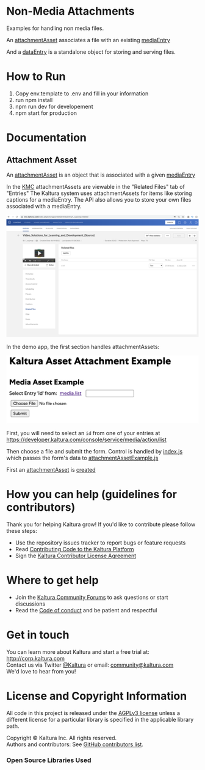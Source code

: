 # Non-Media Attachments
Examples for handling non media files. 

An [attachmentAsset](https://developer.kaltura.com/console/service/attachmentAsset) associates a file with an existing [mediaEntry](https://developer.kaltura.com/console/service/media)

And a [dataEntry](https://developer.kaltura.com/console/service/data) is a standalone object for storing and serving files. 

# How to Run
1. Copy env.template to .env and fill in your information
2. run npm install
3. npm run dev for developement
4. npm start for production

# Documentation

## Attachment Asset

An [attachmentAsset](https://developer.kaltura.com/console/service/attachmentAsset) is an object that is associated with a given [mediaEntry](https://developer.kaltura.com/console/service/media)

In the [KMC](https://kmc.kaltura.com/index.php/kmcng/content/entries/list) attachmentAssets are viewable in the "Related Files" tab of "Entries" The Kaltura system uses attachmentAssets for items like storing captions for a mediaEntry. The API also allows you to store your own files associated with a mediaEntry.

![attachmentAsset](readme_assets/attachmentAsset.png)



In the demo app, the first section handles attachmentAssets:

![attachmentExample](readme_assets/attachmentExample.png)

First, you will need to select an `id` from one of your entries at https://developer.kaltura.com/console/service/media/action/list

Then choose a file and submit the form. Control is handled by [index.js](https://github.com/kaltura-vpaas/non-media-documents-demo/blob/master/routes/index.js#L24) which passes the form's data to [attachmentAssetExample.js](https://github.com/kaltura-vpaas/non-media-documents-demo/blob/master/lib/attachmentAssetExample.js)

First an [attachmentAsset](https://developer.kaltura.com/console/service/attachmentAsset) is [created](https://github.com/kaltura-vpaas/non-media-documents-demo/blob/master/lib/attachmentAssetExample.js#L5) 

# How you can help (guidelines for contributors) 

Thank you for helping Kaltura grow! If you'd like to contribute please follow these steps:
* Use the repository issues tracker to report bugs or feature requests
* Read [Contributing Code to the Kaltura Platform](https://github.com/kaltura/platform-install-packages/blob/master/doc/Contributing-to-the-Kaltura-Platform.md)
* Sign the [Kaltura Contributor License Agreement](https://agentcontribs.kaltura.org/)

# Where to get help
* Join the [Kaltura Community Forums](https://forum.kaltura.org/) to ask questions or start discussions
* Read the [Code of conduct](https://forum.kaltura.org/faq) and be patient and respectful

# Get in touch
You can learn more about Kaltura and start a free trial at: http://corp.kaltura.com    
Contact us via Twitter [@Kaltura](https://twitter.com/Kaltura) or email: community@kaltura.com  
We'd love to hear from you!

# License and Copyright Information
All code in this project is released under the [AGPLv3 license](http://www.gnu.org/licenses/agpl-3.0.html) unless a different license for a particular library is specified in the applicable library path.   

Copyright © Kaltura Inc. All rights reserved.   
Authors and contributors: See [GitHub contributors list](https://github.com/kaltura/YOURREPONAME/graphs/contributors).  

### Open Source Libraries Used
